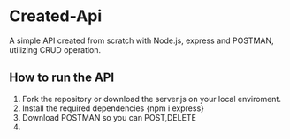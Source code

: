 # Created-Api
A simple API created from scratch with Node.js, express and POSTMAN, utilizing CRUD operation.

## How to run the API
1. Fork the repository or download the server.js on your local enviroment.
2. Install the required dependencies {npm i express} 
3. Download POSTMAN so you can POST,DELETE
4. 
